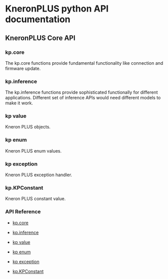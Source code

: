 <!-- kp documentation master file, created by
sphinx-quickstart on Tue May 18 15:28:42 2021.
You can adapt this file completely to your liking, but it should at least
contain the root `toctree` directive. -->
# KneronPLUS python API documentation

## **KneronPLUS Core API**

### kp.core

The kp.core functions provide fundamental functionality like connection and firmware update.

### kp.inference

The kp.inference functions provide sophisticated functionally for different applications. Different set of inference APIs would need different models to make it work.

### kp value

Kneron PLUS objects.

### kp enum

Kneron PLUS enum values.

### kp exception

Kneron PLUS exception handler.

### kp.KPConstant

Kneron PLUS constant value.

### API Reference


* [kp.core](kp/core.md)


* [kp.inference](kp/inference.md)


* [kp value](kp/value.md)


* [kp enum](kp/enum.md)


* [kp exception](kp/exception.md)


* [kp.KPConstant](kp/const.md)


